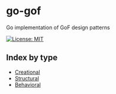 # go-gof
Go implementation of GoF design patterns

[![License: MIT](https://img.shields.io/badge/License-MIT-yellow.svg)](https://opensource.org/licenses/MIT)

## Index by type

- [Creational](./pkg/creational/README.md)
- [Structural](./pkg/structural/README.md)
- [Behavioral](./pkg/behavioral/README.md)
